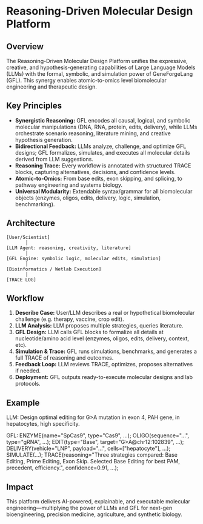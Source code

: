 # Reasoning-Driven Molecular Design Platform

## Overview

The Reasoning-Driven Molecular Design Platform unifies the expressive, creative, and hypothesis-generating capabilities of Large Language Models (LLMs) with the formal, symbolic, and simulation power of GeneForgeLang (GFL). This synergy enables atomic-to-omics level biomolecular engineering and therapeutic design.

## Key Principles

- **Synergistic Reasoning:** GFL encodes all causal, logical, and symbolic molecular manipulations (DNA, RNA, protein, edits, delivery), while LLMs orchestrate scenario reasoning, literature mining, and creative hypothesis generation.
- **Bidirectional Feedback:** LLMs analyze, challenge, and optimize GFL designs; GFL formalizes, simulates, and executes all molecular details derived from LLM suggestions.
- **Reasoning Trace:** Every workflow is annotated with structured TRACE blocks, capturing alternatives, decisions, and confidence levels.
- **Atomic-to-Omics:** From base edits, exon skipping, and splicing, to pathway engineering and systems biology.
- **Universal Modularity:** Extendable syntax/grammar for all biomolecular objects (enzymes, oligos, edits, delivery, logic, simulation, benchmarking).

## Architecture

    [User/Scientist]
           │
    [LLM Agent: reasoning, creativity, literature]
           │
    [GFL Engine: symbolic logic, molecular edits, simulation]
           │
    [Bioinformatics / Wetlab Execution]
           │
    [TRACE LOG]

## Workflow

1. **Describe Case:** User/LLM describes a real or hypothetical biomolecular challenge (e.g. therapy, vaccine, crop edit).
2. **LLM Analysis:** LLM proposes multiple strategies, queries literature.
3. **GFL Design:** LLM calls GFL blocks to formalize all details at nucleotide/amino acid level (enzymes, oligos, edits, delivery, context, etc).
4. **Simulation & Trace:** GFL runs simulations, benchmarks, and generates a full TRACE of reasoning and outcomes.
5. **Feedback Loop:** LLM reviews TRACE, optimizes, proposes alternatives if needed.
6. **Deployment:** GFL outputs ready-to-execute molecular designs and lab protocols.

## Example

LLM: Design optimal editing for G>A mutation in exon 4, PAH gene, in hepatocytes, high specificity.

GFL:
ENZYME(name="SpCas9", type="Cas9", ...);
OLIGO(sequence="...", type="gRNA", ...);
EDIT(type="Base", target="G>A@chr12:102839", ...);
DELIVERY(vehicle="LNP", payload="...", cells=["hepatocyte"], ...);
SIMULATE(...);
TRACE(reasoning="Three strategies compared: Base Editing, Prime Editing, Exon Skip. Selected Base Editing for best PAM, precedent, efficiency.", confidence=0.91, ...);

## Impact

This platform delivers AI-powered, explainable, and executable molecular engineering—multiplying the power of LLMs and GFL for next-gen bioengineering, precision medicine, agriculture, and synthetic biology.

